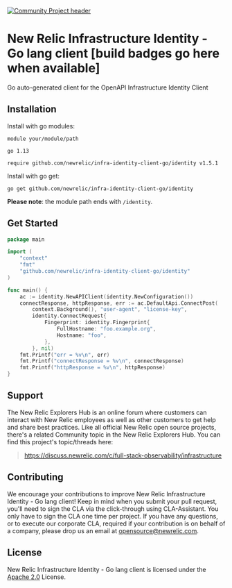 [![Community Project header](https://github.com/newrelic/opensource-website/raw/master/src/images/categories/Community_Project.png)](https://opensource.newrelic.com/oss-category/#community-project)

# New Relic Infrastructure Identity - Go lang client [build badges go here when available]

Go auto-generated client for the OpenAPI Infrastructure Identity Client

## Installation

Install with go modules:

```
module your/module/path

go 1.13

require github.com/newrelic/infra-identity-client-go/identity v1.5.1
```

Install with go get:

```
go get github.com/newrelic/infra-identity-client-go/identity
```

**Please note**: the module path ends with `/identity`.

## Get Started

```go
package main

import (
    "context"
    "fmt"
    "github.com/newrelic/infra-identity-client-go/identity"
)

func main() {
    ac := identity.NewAPIClient(identity.NewConfiguration())
    connectResponse, httpResponse, err := ac.DefaultApi.ConnectPost(
        context.Background(), "user-agent", "license-key",
        identity.ConnectRequest{
            Fingerprint: identity.Fingerprint{
                FullHostname: "foo.example.org",
                Hostname: "foo",
            },
        }, nil)
    fmt.Printf("err = %v\n", err)
    fmt.Printf("connectResponse = %v\n", connectResponse)
    fmt.Printf("httpResponse = %v\n", httpResponse)
}
```

## Support

The New Relic Explorers Hub is an online forum where customers can interact with New Relic employees as well as other customers to get help and share best practices. Like all official New Relic open source projects, there's a related Community topic in the New Relic Explorers Hub. You can find this project's topic/threads here:

> https://discuss.newrelic.com/c/full-stack-observability/infrastructure

## Contributing
We encourage your contributions to improve New Relic Infrastructure Identity - Go lang client! Keep in mind when you submit your pull request, you'll need to sign the CLA via the click-through using CLA-Assistant. You only have to sign the CLA one time per project.
If you have any questions, or to execute our corporate CLA, required if your contribution is on behalf of a company,  please drop us an email at opensource@newrelic.com.

## License
New Relic Infrastructure Identity - Go lang client is licensed under the [Apache 2.0](http://apache.org/licenses/LICENSE-2.0.txt) License.
